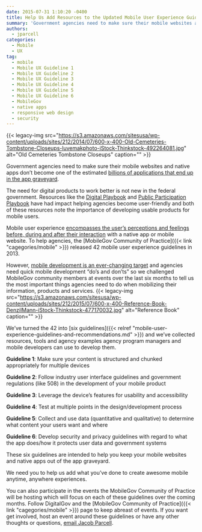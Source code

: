 ```yaml
---
date: 2015-07-31 1:10:20 -0400
title: Help Us Add Resources to the Updated Mobile User Experience Guidelines!
summary: 'Government agencies need to make sure their mobile websites and native apps don&rsquo;t become one of the estimated billions of applications that end up in the app graveyard. The need for digital products to work better is not new in the federal government. Resources like the Digital Playbook and Public Participation Playbook have had impact'
authors:
  - jparcell
categories:
  - Mobile
  - UX
tag:
  - mobile
  - Mobile UX Guideline 1
  - Mobile UX Guideline 2
  - Mobile UX Guideline 3
  - Mobile UX Guideline 4
  - Mobile UX Guideline 5
  - Mobile UX Guideline 6
  - MobileGov
  - native apps
  - responsive web design
  - security
---
```


{{< legacy-img src="https://s3.amazonaws.com/sitesusa/wp-content/uploads/sites/212/2014/07/600-x-400-Old-Cemeteries-Tombstone-Closeups-luvemakphoto-iStock-Thinkstock-492264081.jpg" alt="Old Cemeteries Tombstone Closeups" caption="" >}} 

Government agencies need to make sure their mobile websites and native apps don’t become one of the estimated [billions of applications that end up in the app graveyard](http://www.smashingmagazine.com/2013/11/28/lessons-from-an-app-graveyard/).

The need for digital products to work better is not new in the federal government. Resources like the [Digital Playbook](https://playbook.cio.gov/) and [Public Participation Playbook](https://participation.usa.gov/) have had impact helping agencies become user-friendly and both of these resources note the importance of developing usable products for mobile users.

Mobile user experience [encompasses the user’s perceptions and feelings before, during and after their interaction](http://www.smashingmagazine.com/2012/07/elements-mobile-user-experience/) with a native app or mobile website. To help agencies, the [MobileGov Community of Practice]({{< link "cagegories/mobile" >}}) released 42 mobile user experience guidelines in 2013.

However, [mobile development is an ever-changing target](http://www.infoworld.com/article/2610221/application-development/12-predictions-for-the-future-of-programming.html) and agencies need quick mobile development “do&#8217;s and don&#8217;ts” so we challenged MobileGov community members at events over the last six months to tell us the most important things agencies need to do when mobilizing their information, products and services. {{< legacy-img src="https://s3.amazonaws.com/sitesusa/wp-content/uploads/sites/212/2015/07/600-x-400-Reference-Book-DenzilMann-iStock-Thinkstock-477170032.jpg" alt="Reference Book" caption="" >}} 

We’ve turned the 42 into [six guidelines]({{< relref "mobile-user-experience-guidelines-and-recommendations.md" >}}) and we’ve collected resources, tools and agency examples agency program managers and mobile developers can use to develop them.

**Guideline 1**: Make sure your content is structured and chunked appropriately for multiple devices

**Guideline 2**: Follow industry user interface guidelines and government regulations (like 508) in the development of your mobile product

**Guideline 3**: Leverage the device’s features for usability and accessibility

**Guideline 4**: Test at multiple points in the design/development process

**Guideline 5**: Collect and use data (quantitative and qualitative) to determine what content your users want and where

**Guideline 6**: Develop security and privacy guidelines with regard to what the app does/how it protects user data and government systems

These six guidelines are intended to help you keep your mobile websites and native apps out of the app graveyard.

We need you to help us add what you’ve done to create awesome mobile anytime, anywhere experiences.

You can also participate in the events the MobileGov Community of Practice will be hosting which will focus on each of these guidelines over the coming months. Follow DigitalGov and the [MobileGov Community of Practice]({{< link "cagegories/mobile" >}}) page to keep abreast of events. If you want get involved, host an event around these guidelines or have any other thoughts or questions, [email Jacob Parcell](mailto:jacob.parcell@gsa.gov).